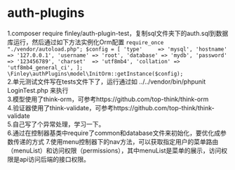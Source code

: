 # auth-plugins
1.composer require finley/auth-plugin-test，复制sql文件夹下的auth.sql到数据库运行，然后通过如下方法实例化Orm配置
``
require_once "./vendor/autoload.php";
$config = [
    'type'     => 'mysql',
    'hostname' => '127.0.0.1',
    'username' => 'root',
    'database' => 'mydb',
    'password'  => '123456789',
    'charset'  => 'utf8mb4',
    'collation' => 'utf8mb4_general_ci',
];
\Finley\authPlugins\model\InitOrm::getInstance($config);
``  
2.单元测试文件写在tests文件下了，运行通过如 ../../vendor/bin/phpunit LoginTest.php
来执行  
3.模型使用了think-orm，可参考https://github.com/top-think/think-orm  
4.验证器使用了think-validate，可参考https://github.com/top-think/think-validate  
5.自己写了个异常处理，学习一下。  
6.通过在控制器基类中require了common和database文件来初始化，要优化成参数传递的方式
7.使用menu控制器下的nav方法，可以获取指定用户的菜单路由（menuList）和访问权限（permissions），其中menuList是菜单的展示，访问权限是api访问后端的接口权限。

